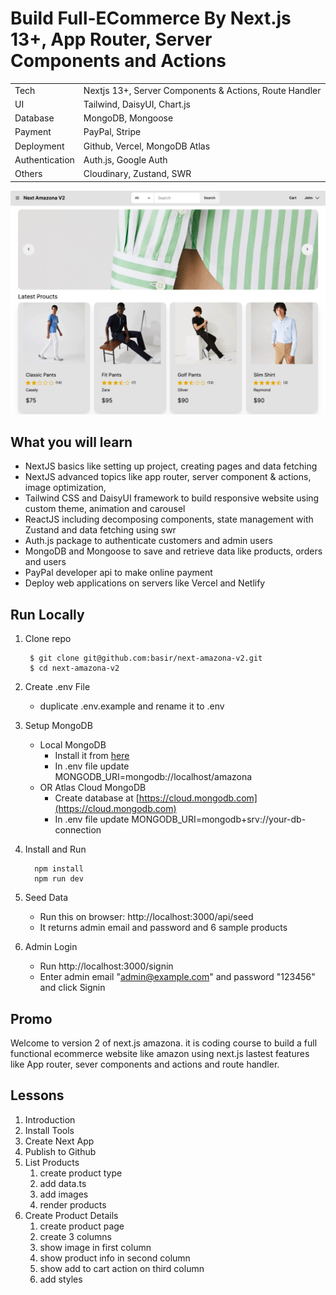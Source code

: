 # Build Full-ECommerce By Next.js 13+, App Router, Server Components and Actions

|                |                                                        |
| -------------- | ------------------------------------------------------ |
| Tech           | Nextjs 13+, Server Components & Actions, Route Handler |
| UI             | Tailwind, DaisyUI, Chart.js                            |
| Database       | MongoDB, Mongoose                                      |
| Payment        | PayPal, Stripe                                         |
| Deployment     | Github, Vercel, MongoDB Atlas                          |
| Authentication | Auth.js, Google Auth                                   |
| Others         | Cloudinary, Zustand, SWR                               |

![next amazona v2](/public/app.jpg)


## What you will learn

- NextJS basics like setting up project, creating pages and data fetching
- NextJS advanced topics like app router, server component & actions, image optimization,
- Tailwind CSS and DaisyUI framework to build responsive website using custom theme, animation and carousel
- ReactJS including decomposing components, state management with Zustand and data fetching using swr
- Auth.js package to authenticate customers and admin users
- MongoDB and Mongoose to save and retrieve data like products, orders and users
- PayPal developer api to make online payment
- Deploy web applications on servers like Vercel and Netlify



## Run Locally

1. Clone repo

   ```shell
    $ git clone git@github.com:basir/next-amazona-v2.git
    $ cd next-amazona-v2
   ```

2. Create .env File

   - duplicate .env.example and rename it to .env

3. Setup MongoDB

   - Local MongoDB
     - Install it from [here](https://www.mongodb.com/try/download/community)
     - In .env file update MONGODB_URI=mongodb://localhost/amazona
   - OR Atlas Cloud MongoDB
     - Create database at [https://cloud.mongodb.com](https://cloud.mongodb.com)
     - In .env file update MONGODB_URI=mongodb+srv://your-db-connection

4. Install and Run

   ```shell
     npm install
     npm run dev
   ```

5. Seed Data

   - Run this on browser: http://localhost:3000/api/seed
   - It returns admin email and password and 6 sample products

6. Admin Login

   - Run http://localhost:3000/signin
   - Enter admin email "admin@example.com" and password "123456" and click Signin

## Promo

Welcome to version 2 of next.js amazona. it is coding course to build a full functional ecommerce website like amazon using next.js lastest features like App router, sever components and actions and route handler.

## Lessons

1. Introduction
2. Install Tools
3. Create Next App
4. Publish to Github
5. List Products
   1. create product type
   2. add data.ts
   3. add images
   4. render products
6. Create Product Details
   1. create product page
   2. create 3 columns
   3. show image in first column
   4. show product info in second column
   5. show add to cart action on third column
   6. add styles
